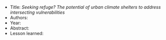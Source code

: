 
- Title: *Seeking refuge? The potential of urban climate shelters to address intersecting vulnerabilities*
- Authors:
- Year:
- Abstract:
- Lesson learned: 
